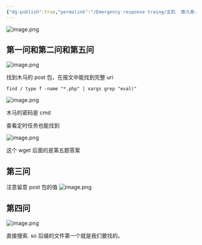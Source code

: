 ```yaml
---
{"dg-publish":true,"permalink":"/Emergency response traing/玄机  第九章-blueteam 的小心思3 1/","tags":["打靶","应急响应"]}
---
```



![image.png](https://s2.loli.net/2025/06/02/tzPlDy7UjIfnoks.png)

## 第一问和第二问和第五问
![image.png](https://s2.loli.net/2025/06/02/ahH3QM67PlrWNkc.png)

找到木马的 post 包，在报文中能找到完整 uri

```
find / type f -name "*.php" | xargs grep "eval("
```

![image.png](https://s2.loli.net/2025/06/02/o7ZmdfwxWvLksT5.png)

木马的密码是 cmd

查看定时任务也能找到

![image.png](https://s2.loli.net/2025/06/02/Vmr6nQ2EYS81pky.png)

这个 wget 后面的是第五题答案
## 第三问
注意留意 post 包的值
![image.png](https://s2.loli.net/2025/06/02/Jcgd7CktuyDZNiG.png)


## 第四问
![image.png](https://s2.loli.net/2025/06/02/eknFxNO81vwgfpo.png)

直接搜索. so 后缀的文件第一个就是我们要找的。

